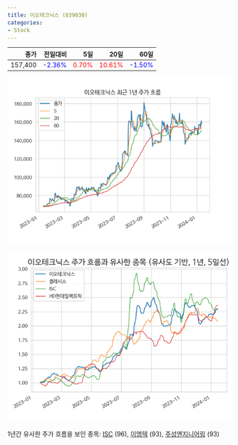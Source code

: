 ```yaml
---
title: 이오테크닉스 (039030)
categories:
- Stock
---
```


|종가|전일대비|5일|20일|60일|
|---:|-------:|--:|---:|---:|
|157,400|<span style="color: blue">-2.36%</span>|<span style="color: red">0.70%</span>|<span style="color: red">10.61%</span>|<span style="color: blue">-1.50%</span>|


<!-- more -->

![039030](/assets/images/stock/039030.png)

![039030](/assets/images/stock/039030_sim.png)

1년간 유사한 주가 흐름을 보인 종목:
[ISC](/stock/095340/) (96),
[이엠텍](/stock/091120/) (93),
[주성엔지니어링](/stock/036930/) (93)